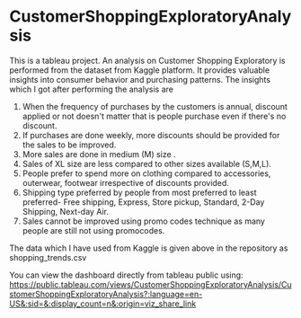 # CustomerShoppingExploratoryAnalysis
This is a tableau project.
An analysis on Customer Shopping Exploratory is performed from the dataset from Kaggle platform. It provides valuable insights into consumer behavior and purchasing patterns.
The insights which I got after performing the analysis are
1. When the frequency of purchases by the customers is annual, discount applied or not doesn't matter that is people purchase even if there's no discount.
2. If purchases are done weekly, more discounts should be provided for the sales to be improved.
3. More sales are done in medium (M) size .
4. Sales of XL size are less compared to other sizes available (S,M,L).
5. People prefer to spend more on clothing compared to accessories, outerwear, footwear irrespective of discounts provided.
6. Shipping type preferred by people from most preferred to least preferred- Free shipping, Express, Store pickup, Standard, 2-Day Shipping, Next-day Air.
7. Sales cannot be improved using promo codes technique as many people are still not using promocodes.

The data which I have used from Kaggle is given above in the repository as shopping_trends.csv

You can view the dashboard directly from tableau public using:
https://public.tableau.com/views/CustomerShoppingExploratoryAnalysis/CustomerShoppingExploratoryAnalysis?:language=en-US&:sid=&:display_count=n&:origin=viz_share_link

